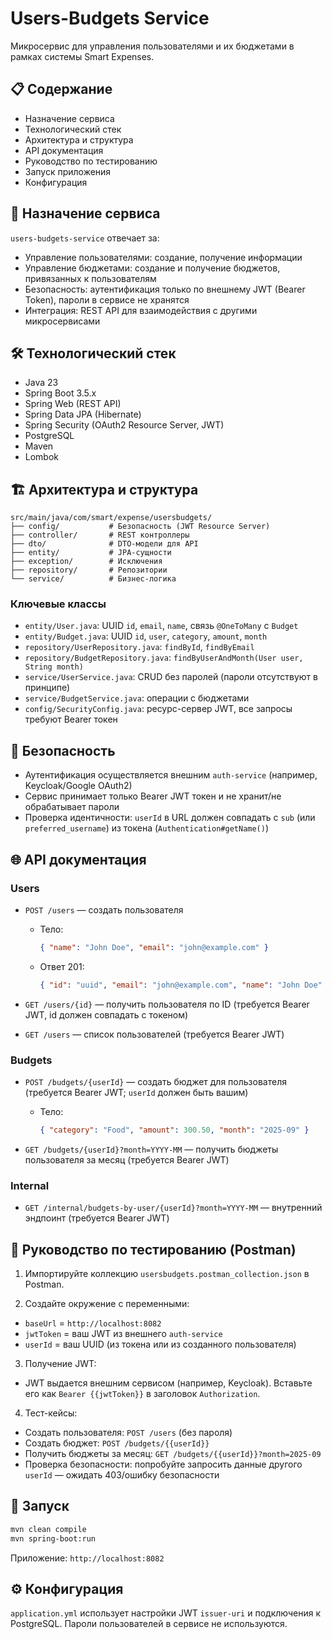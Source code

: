# Users-Budgets Service

Микросервис для управления пользователями и их бюджетами в рамках системы Smart Expenses.

## 📋 Содержание

- Назначение сервиса
- Технологический стек
- Архитектура и структура
- API документация
- Руководство по тестированию
- Запуск приложения
- Конфигурация

## 🎯 Назначение сервиса

`users-budgets-service` отвечает за:

- Управление пользователями: создание, получение информации
- Управление бюджетами: создание и получение бюджетов, привязанных к пользователям
- Безопасность: аутентификация только по внешнему JWT (Bearer Token), пароли в сервисе не хранятся
- Интеграция: REST API для взаимодействия с другими микросервисами

## 🛠 Технологический стек

- Java 23
- Spring Boot 3.5.x
- Spring Web (REST API)
- Spring Data JPA (Hibernate)
- Spring Security (OAuth2 Resource Server, JWT)
- PostgreSQL
- Maven
- Lombok

## 🏗 Архитектура и структура

```
src/main/java/com/smart/expense/usersbudgets/
├── config/           # Безопасность (JWT Resource Server)
├── controller/       # REST контроллеры
├── dto/              # DTO-модели для API
├── entity/           # JPA-сущности
├── exception/        # Исключения
├── repository/       # Репозитории
└── service/          # Бизнес-логика
```

### Ключевые классы

- `entity/User.java`: UUID `id`, `email`, `name`, связь `@OneToMany` с `Budget`
- `entity/Budget.java`: UUID `id`, `user`, `category`, `amount`, `month`
- `repository/UserRepository.java`: `findById`, `findByEmail`
- `repository/BudgetRepository.java`: `findByUserAndMonth(User user, String month)`
- `service/UserService.java`: CRUD без паролей (пароли отсутствуют в принципе)
- `service/BudgetService.java`: операции с бюджетами
- `config/SecurityConfig.java`: ресурс-сервер JWT, все запросы требуют Bearer токен

## 🔐 Безопасность

- Аутентификация осуществляется внешним `auth-service` (например, Keycloak/Google OAuth2)
- Сервис принимает только Bearer JWT токен и не хранит/не обрабатывает пароли
- Проверка идентичности: `userId` в URL должен совпадать с `sub` (или `preferred_username`) из токена (`Authentication#getName()`)

## 🌐 API документация

### Users

- `POST /users` — создать пользователя
  - Тело:
    ```json
    { "name": "John Doe", "email": "john@example.com" }
    ```
  - Ответ 201:
    ```json
    { "id": "uuid", "email": "john@example.com", "name": "John Doe" }
    ```

- `GET /users/{id}` — получить пользователя по ID (требуется Bearer JWT, id должен совпадать с токеном)

- `GET /users` — список пользователей (требуется Bearer JWT)

### Budgets

- `POST /budgets/{userId}` — создать бюджет для пользователя (требуется Bearer JWT; `userId` должен быть вашим)
  - Тело:
    ```json
    { "category": "Food", "amount": 300.50, "month": "2025-09" }
    ```

- `GET /budgets/{userId}?month=YYYY-MM` — получить бюджеты пользователя за месяц (требуется Bearer JWT)

### Internal

- `GET /internal/budgets-by-user/{userId}?month=YYYY-MM` — внутренний эндпоинт (требуется Bearer JWT)

## 🧪 Руководство по тестированию (Postman)

1) Импортируйте коллекцию `usersbudgets.postman_collection.json` в Postman.

2) Создайте окружение с переменными:
- `baseUrl` = `http://localhost:8082`
- `jwtToken` = ваш JWT из внешнего `auth-service`
- `userId` = ваш UUID (из токена или из созданного пользователя)

3) Получение JWT:
- JWT выдается внешним сервисом (например, Keycloak). Вставьте его как `Bearer {{jwtToken}}` в заголовок `Authorization`.

4) Тест-кейсы:
- Создать пользователя: `POST /users` (без пароля)
- Создать бюджет: `POST /budgets/{{userId}}`
- Получить бюджеты за месяц: `GET /budgets/{{userId}}?month=2025-09`
- Проверка безопасности: попробуйте запросить данные другого `userId` — ожидать 403/ошибку безопасности

## 🚀 Запуск

```bash
mvn clean compile
mvn spring-boot:run
```

Приложение: `http://localhost:8082`

## ⚙️ Конфигурация

`application.yml` использует настройки JWT `issuer-uri` и подключения к PostgreSQL. Пароли пользователей в сервисе не используются.

